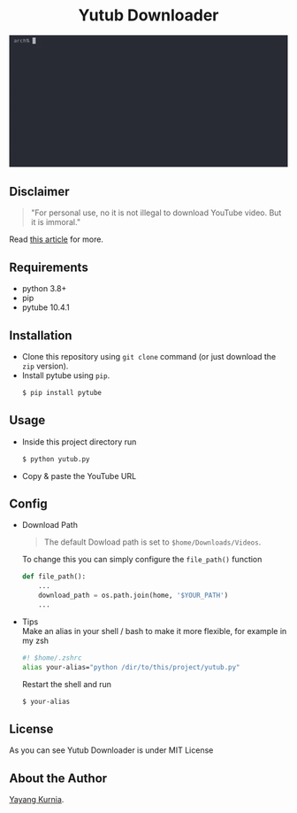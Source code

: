 <h1 align="center">Yutub Downloader</h1>

<p align="center">
  <img src="https://github.com/kurnyaannn/yutub-downloader/blob/master/yd-demo.gif?raw=true">
</p>

## Disclaimer
> "For personal use, no it is not illegal to download YouTube video. But it is immoral." <br>

Read <a href="https://www.techadvisor.co.uk/how-to/internet/is-it-legal-download-youtube-videos-3420353/">this article</a> for more.

## Requirements
* python 3.8+
* pip
* pytube 10.4.1

## Installation
* Clone this repository using `git clone` command (or just download the `zip` version).
* Install pytube using `pip`.
  ```bash
  $ pip install pytube
  ```

## Usage
* Inside this project directory run
  ```bash
  $ python yutub.py
  ```
* Copy & paste the YouTube URL

## Config
* Download Path
  > The default Dowload path is set to `$home/Downloads/Videos`. <br>

  To change this you can simply configure the `file_path()` function
  ```python
  def file_path():
      ...
      download_path = os.path.join(home, '$YOUR_PATH')
      ...
  ```
* Tips <br>
  Make an alias in your shell / bash to make it more flexible, for example in my zsh
  ```bash
  #! $home/.zshrc
  alias your-alias="python /dir/to/this/project/yutub.py"
  ```
  Restart the shell and run
  ```bash
  $ your-alias
  ```

## License
As you can see Yutub Downloader is under MIT License

## About the Author
<a href="http://facebook.com/y21kurnia">Yayang Kurnia</a>.
